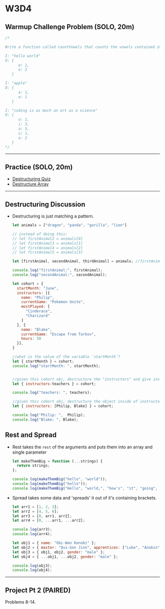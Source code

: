 # W3D4

## Warmup Challenge Problem (SOLO, 20m)

```js
/*

Write a function called countVowels that counts the vowels contained in an input string. Store the count of each vowel individually in an object. The key should be the vowels with the count being the value contained at the key.

I: "hello world"
O: {
      e: 1,
      o: 2
   }

I: "apple"
O: {
      a: 1,
      e: 1
   }

I: "coding is as much an art as a science"
O: {
      o: 1,
      i: 3,
      a: 5,
      u: 1,
      e: 2
   }
*/
```

---

## Practice (SOLO, 20m)

- [Destructuring Quiz]
- [Destructure Array]

---

## Destructuring Discussion

- Destructuring is just matching a pattern.

  ```js
  let animals = ["dragon", "panda", "gorilla", "lion"]
  
  // instead of doing this:
  // let firstAnimal2 = animals[0]
  // let firstAnimal3 = animals[1]
  // let firstAnimal4 = animals[2]
  // let firstAnimal5 = animals[3]
  
  let [firstAnimal, secondAnimal, thirdAnimal] = animals; //firstAnimals variable holds the first animal "dragon";
  
  console.log("firstAnimal:", firstAnimal);
  console.log("secondAnimal:", secondAnimal);
  
  let cohort = {
    startMonth: "June",
    instructors: [{
      name: "Philip",
      currentGame: "Pokemon Unite",
      mostPlayed: [
        "Cinderace", 
        "Charizard"
      ] 
    }, {
      name: "Blake",
      currentGame: "Escape from Tarkov",
      hours: 50
    }],
  }
  
  //what is the value of the variable `startMonth`?
  let { startMonth } = cohort;
  console.log("startMonth: ", startMonth);


  //given this cohort obj, destructure the "instructors" and give instructors an alias of `teachers`
  let { instructors:teachers } = cohort;

  console.log("teachers: ", teachers);

  //given this cohort obj, destructure the object inside of instructors array
  let { instructors: [Philip, Blake] } = cohort;
  
  console.log("Philip: ",  Philip);
  console.log("Blake: ", Blake);
  ```

## Rest and Spread

- Rest takes the `rest` of the arguments and puts them into an array and single parameter

  ```js
  let makeThemBig = function (...strings) {
    return strings;
  };
  
  console.log(makeThemBig("hello", "world"));
  console.log(makeThemBig("hello"));
  console.log(makeThemBig("Hello", "world,", "how's", "it", "going", "today?"));
  ```

- Spread takes some data and 'spreads' it out of it's containing brackets.

  ```js
  let arr1 = [1, 2, 3];
  let arr2 = [4, 5, 6];
  let arr3 = [0, arr1, arr2];
  let arr4 = [0, ...arr1, ...arr2];
  
  console.log(arr3);
  console.log(arr4);
  
  let obj1 = { name: "Obi-Wan Kenobi" };
  let obj2 = { master: "Qui-Gon Jinn", apprentices: ["Luke", "Anakin"] };
  let obj3 = { obj1, obj2, gender: "male" };
  let obj4 = { ...obj1, ...obj2, gender: "male" };
  
  console.log(obj3);
  console.log(obj4);
  ```

---

## Project Pt 2 (PAIRED)

Problems 8-14.

[destructuring quiz]: https://open.appacademy.io/learn/js-py---pt-june-2022-online/week-3---node--pair-programming--pojo--adv--arrays/destructuring-quiz
[destructure array]:https://open.appacademy.io/learn/js-py---pt-june-2022-online/week-3---node--pair-programming--pojo--adv--arrays/destructure-array
